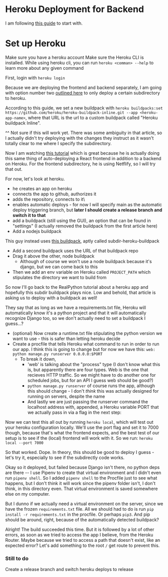 # Heroku Deployment for Backend
I am following [this guide](https://realpython.com/django-hosting-on-heroku/) to start with.

# Set up Heroku
Make sure you have a heroku account
Make sure the Heroku CLI is installed.
While using heroku cli, you can run `heroku <comman> --help` to learn more about any given command

First, login with `heroku login`

Because we are deploying the frontend and backend separately, I am going with option number two [outlined here](https://jtway.co/deploying-subdirectory-projects-to-heroku-f31ed65f3f2) to only deploy a certain subdirectory to heroku.

According to this guide, we set a new buildpack with `heroku buildpacks:set https://github.com/heroku/heroku-buildpack-inline.git --app <heroku-app-name>`, where that URL is the url to a custom buildpack called "Heroku buildpack Inline".

^^ Not sure if this will work yet. There was some ambiguity in that article, so I actually didn't try deploying with the changes they instruct as it wasn't totally clear to me where I specify the subdirectory.

Now I am watching [this tutorial](https://www.youtube.com/watch?v=rSkxia0ZZQ0) which is great because he is actually doing this same thing of auto-deploying a React frontend in addition to a backend on Heroku. For the frontend subdirectory, he is using Netflify, so I will try that out.

For now, let's look at heroku.
- he creates an app on heroku
- connects the app to github, authorizes it
- adds the repository, connects to it\
- enables automatic deploys - for now I will specify main as the automatic deploy triggering branch, but **later I should create a release branch and switch it to that**
- add a buildpack (still using the GUI), an option that can be found in "settings" (I actually removed the buildpack from the first article here)
- Add a nodejs buildpack

This guy instead uses [this buildpack](https://github.com/timanovsky/subdir-heroku-buildpack), aptly called subdir-heroku-buildpack

- Add a second buildpack uses the URL of that buildpack repo
- Drag it above the other, node buildpack
  - Although of course we won't use a node buildpack because it's django, but we can come back to this
- Then we add an env variable on Heroku called `PROJECT_PATH` which stipulates the directory we want to build from

So now I'll go back to the RealPython tutorial about a heroku app and hopefully this subdir buildpack plays nice. Low and behold, that article is asking us to deploy with a buildpack as well!

They say that as long as we have a requirements.txt file, Heroku will automatically know it's a python project and that it will automatically recognize Django too, so we don't actually need to set a buildpack I guess...?

- (optional) Now create a runtime.txt file stipulating the python version we want to use - this is safer than letting heroku decide
- Create a procfile that tells Heroku what command to run in order to run our app. I think this is going to change but for now we have this: `web: python manage.py runserver 0.0.0.0:$PORT`
    - To break it down,
      - 'web' is talking about the "process" type (I don't know what this is, but apparently there are four types. Web is the one that recieves HTTP traffic. So we might have to do another one for scheduled jobs, but for an API I guess web should be good?)
      - `python manage.py runserver` of course runs the app, although this should change - I don't *think* this was actually designed for running on servers, despite the name
      - And lastly we are just passing the runserver command the localhost address with, appended, a Heroku variable PORT that we actually pass in via a flag in the next step:

Now we can test this all out by running `heroku local`, which will test out your heroku configuration locally.
We'll use the port flag and set it to 7000 though, because that's what the frontend expects, and the best test of our setup is to see if the (local) frontend will work with it. So we run:
`heroku local --port 7000`

So that worked. Dope. In theory, this should be good to deploy I guess - let's try it, especially to see if the subdirectly code works.

Okay so it deployed, but failed because Django isn't there, no python deps are there -- I use Pipenv to create that virtual environment and I didn't even run `pipenv shell`. So I added `pipenv shell` to the Procfile just to see what happens, but I don't think it will work since the pipenv folder isn't, I don't think, in this directory even. That virtual environment is saved somewhere else on my computer.

But I dunno if we actually need a virtual environment on the server, since we have the frozen `requirements.txt` file. All we should had to do is run `pip install -r requirements.txt` in the procfile. Or perhaps `pip3`. And pip should be around, right, because of the automatically detected buildpack?

Alright! The build succeeded this time. But it is followed by a lot of other errors, as soon as we tried to access the app I believe, from the Heroku Router. Maybe because we tried to access a path that doesn't exist, like an expected error? Let's add something to the root `/` get route to prevent this.

### Still to do
Create a release branch and switch heroku deploys to release